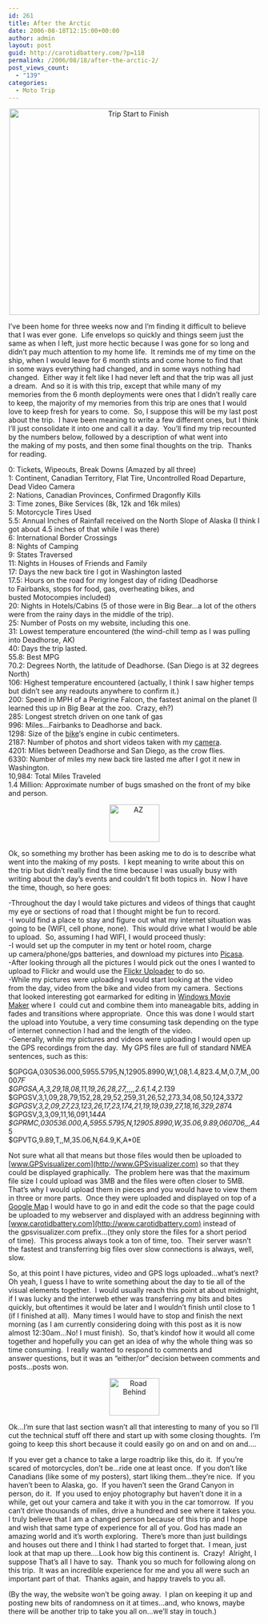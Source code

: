 ```yaml
---
id: 261
title: After the Arctic
date: 2006-08-18T12:15:00+00:00
author: admin
layout: post
guid: http://carotidbattery.com/?p=118
permalink: /2006/08/18/after-the-arctic-2/
post_views_count:
  - "139"
categories:
  - Moto Trip
---
```

<p align="center">
  <a title="Photo Sharing" href="http://www.flickr.com/photos/carotidbattery/218254386/"><img src="http://static.flickr.com/75/218254386_924e80e3a0.jpg" alt="Trip Start to Finish" width="500" height="412" /></a>
</p>

I&#8217;ve been home for three weeks now and I&#8217;m finding it difficult to believe that I was ever gone.  Life envelops so quickly and things seem just the same as when I left, just more hectic because I was gone for so long and didn&#8217;t pay much attention to my home life.  It reminds me of my time on the ship, when I would leave for 6 month stints and come home to find that in some ways everything had changed, and in some ways nothing had changed.  Either way it felt like I had never left and that the trip was all just a dream.  And so it is with this trip, except that while many of my memories from the 6 month deployments were ones that I didn&#8217;t really care to keep, the majority of my memories from this trip are ones that I would love to keep fresh for years to come.  So, I suppose this will be my last post about the trip.  I have been meaning to write a few different ones, but I think I&#8217;ll just consolidate it into one and call it a day.  You&#8217;ll find my trip recounted by the numbers below, followed by a description of what went into the making of my posts, and then some final thoughts on the trip.  Thanks for reading.

0: Tickets, Wipeouts, Break Downs (Amazed by all three)  
1: Continent, Canadian Territory, Flat Tire, Uncontrolled Road Departure, Dead Video Camera  
2: Nations, Canadian Provinces, Confirmed Dragonfly Kills  
3: Time zones, Bike Services (8k, 12k and 16k miles)  
5: Motorcycle Tires Used  
5.5: Annual Inches of Rainfall received on the North Slope of Alaska (I think I got about 4.5 inches of that while I was there)  
6: International Border Crossings  
8: Nights of Camping  
9: States Traversed  
11: Nights in Houses of Friends and Family  
17: Days the new back tire I got in Washington lasted  
17.5: Hours on the road for my longest day of riding (Deadhorse to Fairbanks, stops for food, gas, overheating bikes, and busted Motocompies included)  
20: Nights in Hotels/Cabins (5 of those were in Big Bear&#8230;a lot of the others were from the rainy days in the middle of the trip).  
25: Number of Posts on my website, including this one.  
31: Lowest temperature encountered (the wind-chill temp as I was pulling into Deadhorse, AK)  
40: Days the trip lasted.  
55.8: Best MPG  
70.2: Degrees North, the latitude of Deadhorse. (San Diego is at 32 degrees North)  
106: Highest temperature encountered (actually, I think I saw higher temps but didn&#8217;t see any readouts anywhere to confirm it.)  
200: Speed in MPH of a Perigrine Falcon, the fastest animal on the planet (I learned this up in Big Bear at the zoo.  Crazy, eh?)  
285: Longest stretch driven on one tank of gas  
996: Miles&#8230;Fairbanks to Deadhorse and back.  
1298: Size of the [bike](http://fjr1300.info/specs.html)&#8216;s engine in cubic centimeters.  
2187: Number of photos and short videos taken with my [camera](http://www.steves-digicams.com/2003_reviews/optios4.html).  
4201: Miles between Deadhorse and San Diego, as the crow flies.  
6330: Number of miles my new back tire lasted me after I got it new in Washington.  
10,984: Total Miles Traveled  
1.4 Million: Approximate number of bugs smashed on the front of my bike and person.

<p align="center">
  <a title="Photo Sharing" href="http://www.flickr.com/photos/carotidbattery/198863394/"><img src="http://static.flickr.com/62/198863394_c4e56f5e0f_t.jpg" alt="AZ" width="100" height="75" /></a>
</p>

Ok, so something my brother has been asking me to do is to describe what went into the making of my posts.  I kept meaning to write about this on the trip but didn&#8217;t really find the time because I was usually busy with writing about the day&#8217;s events and couldn&#8217;t fit both topics in.  Now I have the time, though, so here goes:

-Throughout the day I would take pictures and videos of things that caught my eye or sections of road that I thought might be fun to record.  
-I would find a place to stay and figure out what my internet situation was going to be (WIFI, cell phone, none).  This would drive what I would be able to upload.  So, assuming I had WIFI, I would proceed thusly:  
-I would set up the computer in my tent or hotel room, charge up camera/phone/gps batteries, and download my pictures into [Picasa](http://picasa.google.com/).  
-After looking through all the pictures I would pick out the ones I wanted to upload to Flickr and would use the [Flickr Uploader](http://www.flickr.com/tools/) to do so.  
-While my pictures were uploading I would start looking at the video from the day, video from the bike and video from my camera.  Sections that looked interesting got earmarked for editing in [Windows Movie Maker](http://www.microsoft.com/windowsxp/using/moviemaker/default.mspx) where I  could cut and combine them into maneagable bits, adding in fades and transitions where appropriate.  Once this was done I would start the upload into Youtube, a very time consuming task depending on the type of internet connection I had and the length of the video.  
-Generally, while my pictures and videos were uploading I would open up the GPS recordings from the day.  My GPS files are full of standard NMEA sentences, such as this:

$GPGGA,030536.000,5955.5795,N,12905.8990,W,1,08,1.4,823.4,M,0.7,M,,0000*7F  
$GPGSA,A,3,29,18,08,11,19,26,28,27,,,,,2.6,1.4,2.1*39  
$GPGSV,3,1,09,28,79,152,28,29,52,259,31,26,52,273,34,08,50,124,33*72  
$GPGSV,3,2,09,27,23,123,26,17,23,174,21,19,19,039,27,18,16,329,28*74  
$GPGSV,3,3,09,11,16,091,14*4A  
$GPRMC,030536.000,A,5955.5795,N,12905.8990,W,35.06,9.89,060706,,,A*45  
$GPVTG,9.89,T,,M,35.06,N,64.9,K,A*0E

Not sure what all that means but those files would then be uploaded to [www.GPSvisualizer.com](http://www.GPSvisualizer.com) so that they could be displayed graphically.  The problem here was that the maximum file size I could upload was 3MB and the files were often closer to 5MB.  That&#8217;s why I would upload them in pieces and you would have to view them in three or more parts.  Once they were uploaded and displayed on top of a [Google Map](http://maps.google.com) I would have to go in and edit the code so that the page could be uploaded to my webserver and displayed with an address beginning with [www.carotidbattery.com](http://www.carotidbattery.com) instead of the gpsvisualizer.com prefix&#8230;(they only store the files for a short period of time).  This process always took a ton of time, too.  Their server wasn&#8217;t the fastest and transferring big files over slow connections is always, well, slow.

So, at this point I have pictures, video and GPS logs uploaded&#8230;what&#8217;s next?  Oh yeah, I guess I have to write something about the day to tie all of the visual elements together.  I would usually reach this point at about midnight, if I was lucky and the interweb ether was transferring my bits and bites quickly, but oftentimes it would be later and I wouldn&#8217;t finish until close to 1 (if I finished at all).  Many times I would have to stop and finish the next morning (as I am currently considering doing with this post as it is now almost 12:30am&#8230;No! I must finish).  So, that&#8217;s kindof how it would all come together and hopefully you can get an idea of why the whole thing was so time consuming.  I really wanted to respond to comments and answer questions, but it was an &#8220;either/or&#8221; decision between comments and posts&#8230;posts won.

<p align="center">
  <a title="Photo Sharing" href="http://www.flickr.com/photos/carotidbattery/187123301/"><img src="http://static.flickr.com/61/187123301_97bca0b55d_t.jpg" alt="Road Behind" width="100" height="75" /></a>
</p>

Ok&#8230;I&#8217;m sure that last section wasn&#8217;t all that interesting to many of you so I&#8217;ll cut the technical stuff off there and start up with some closing thoughts.  I&#8217;m going to keep this short because it could easily go on and on and on and&#8230;.

If you ever get a chance to take a large roadtrip like this, do it.  If you&#8217;re scared of motorcycles, don&#8217;t be&#8230;ride one at least once.  If you don&#8217;t like Canadians (like some of my posters), start liking them&#8230;they&#8217;re nice.  If you haven&#8217;t been to Alaska, go.  If you haven&#8217;t seen the Grand Canyon in person, do it.  If you used to enjoy photography but haven&#8217;t done it in a while, get out your camera and take it with you in the car tomorrow.  If you can&#8217;t drive thousands of miles, drive a hundred and see where it takes you.  I truly believe that I am a changed person because of this trip and I hope and wish that same type of experience for all of you. God has made an amazing world and it&#8217;s worth exploring.  There&#8217;s more than just buildings and houses out there and I think I had started to forget that.  I mean, just look at that map up there&#8230;.Look how big this continent is.  Crazy!  Alright, I suppose That&#8217;s all I have to say.  Thank you so much for following along on this trip.  It was an incredible experience for me and you all were such an important part of that.  Thanks again, and happy travels to you all.

(By the way, the website won&#8217;t be going away.  I plan on keeping it up and posting new bits of randomness on it at times&#8230;and, who knows, maybe there will be another trip to take you all on&#8230;we&#8217;ll stay in touch.)